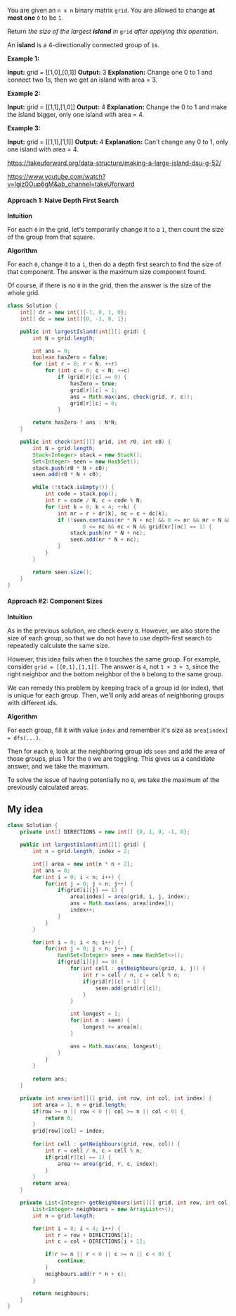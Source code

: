 You are given an `n x n` binary matrix `grid`. You are allowed to change **at most one** `0` to be `1`.

Return _the size of the largest **island** in_ `grid` _after applying this operation_.

An **island** is a 4-directionally connected group of `1`s.

**Example 1:**

**Input:** grid = [[1,0],[0,1]]
**Output:** 3
**Explanation:** Change one 0 to 1 and connect two 1s, then we get an island with area = 3.

**Example 2:**

**Input:** grid = [[1,1],[1,0]]
**Output:** 4
**Explanation:** Change the 0 to 1 and make the island bigger, only one island with area = 4.

**Example 3:**

**Input:** grid = [[1,1],[1,1]]
**Output:** 4
**Explanation:** Can't change any 0 to 1, only one island with area = 4.

https://takeuforward.org/data-structure/making-a-large-island-dsu-g-52/

https://www.youtube.com/watch?v=lgiz0Oup6gM&ab_channel=takeUforward

#### Approach 1: Naive Depth First Search

**Intuition**

For each `0` in the grid, let's temporarily change it to a `1`, then count the size of the group from that square.

**Algorithm**

For each `0`, change it to a `1`, then do a depth first search to find the size of that component. The answer is the maximum size component found.

Of course, if there is no `0` in the grid, then the answer is the size of the whole grid.

```java
class Solution {
    int[] dr = new int[]{-1, 0, 1, 0};
    int[] dc = new int[]{0, -1, 0, 1};

    public int largestIsland(int[][] grid) {
        int N = grid.length;

        int ans = 0;
        boolean hasZero = false;
        for (int r = 0; r < N; ++r)
            for (int c = 0; c < N; ++c)
                if (grid[r][c] == 0) {
                    hasZero = true;
                    grid[r][c] = 1;
                    ans = Math.max(ans, check(grid, r, c));
                    grid[r][c] = 0;
                }

        return hasZero ? ans : N*N;
    }

    public int check(int[][] grid, int r0, int c0) {
        int N = grid.length;
        Stack<Integer> stack = new Stack();
        Set<Integer> seen = new HashSet();
        stack.push(r0 * N + c0);
        seen.add(r0 * N + c0);

        while (!stack.isEmpty()) {
            int code = stack.pop();
            int r = code / N, c = code % N;
            for (int k = 0; k < 4; ++k) {
                int nr = r + dr[k], nc = c + dc[k];
                if (!seen.contains(nr * N + nc) && 0 <= nr && nr < N &&
                        0 <= nc && nc < N && grid[nr][nc] == 1) {
                    stack.push(nr * N + nc);
                    seen.add(nr * N + nc);
                }
            }
        }

        return seen.size();
    }
}

```

#### Approach #2: Component Sizes

**Intuition**

As in the previous solution, we check every `0`. However, we also store the size of each group, so that we do not have to use depth-first search to repeatedly calculate the same size.

However, this idea fails when the `0` touches the same group. For example, consider `grid = [[0,1],[1,1]]`. The answer is `4`, not `1 + 3 + 3`, since the right neighbor and the bottom neighbor of the `0` belong to the same group.

We can remedy this problem by keeping track of a group id (or index), that is unique for each group. Then, we'll only add areas of neighboring groups with different ids.

**Algorithm**

For each group, fill it with value `index` and remember it's size as `area[index] = dfs(...)`.

Then for each `0`, look at the neighboring group ids `seen` and add the area of those groups, plus 1 for the `0` we are toggling. This gives us a candidate answer, and we take the maximum.

To solve the issue of having potentially no `0`, we take the maximum of the previously calculated areas.

## My idea

```java
class Solution {
    private int[] DIRECTIONS = new int[] {0, 1, 0, -1, 0};

    public int largestIsland(int[][] grid) {
        int n = grid.length, index = 2;

        int[] area = new int[n * n + 2];
        int ans = 0;
        for(int i = 0; i < n; i++) {
            for(int j = 0; j < n; j++) {
                if(grid[i][j] == 1) {
                    area[index] = area(grid, i, j, index);
                    ans = Math.max(ans, area[index]);
                    index++;
                }
            }
        }

        for(int i = 0; i < n; i++) {
            for(int j = 0; j < n; j++) {
                HashSet<Integer> seen = new HashSet<>();
                if(grid[i][j] == 0) {
                    for(int cell : getNeighbours(grid, i, j)) {
                        int r = cell / n, c = cell % n;
                        if(grid[r][c] > 1) {
                            seen.add(grid[r][c]);
                        }
                    }

                    int longest = 1;
                    for(int m : seen) {
                        longest += area[m];
                    }

                    ans = Math.max(ans, longest);
                }
            }
        }
        
        return ans;
    }

    private int area(int[][] grid, int row, int col, int index) {
        int area = 1, n = grid.length;
        if(row >= n || row < 0 || col >= n || col < 0) {
            return 0;
        }
        grid[row][col] = index;
        
        for(int cell : getNeighbours(grid, row, col)) {
            int r = cell / n, c = cell % n;
            if(grid[r][c] == 1) {
                area += area(grid, r, c, index);
            }
        }
        return area;
    }

    private List<Integer> getNeighbours(int[][] grid, int row, int col) {
        List<Integer> neighbours = new ArrayList<>();
        int n = grid.length;

        for(int i = 0; i < 4; i++) {
            int r = row + DIRECTIONS[i];
            int c = col + DIRECTIONS[i + 1];

            if(r >= n || r < 0 || c >= n || c < 0) {
                continue;
            }
            neighbours.add(r * n + c);
        }

        return neighbours;
    }
}
```